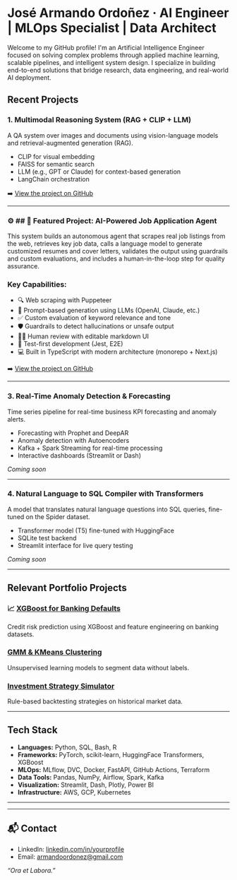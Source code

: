 # José Armando Ordoñez · AI Engineer | MLOps Specialist | Data Architect

Welcome to my GitHub profile! I'm an Artificial Intelligence Engineer focused on solving complex problems through applied machine learning, scalable pipelines, and intelligent system design. I specialize in building end-to-end solutions that bridge research, data engineering, and real-world AI deployment.


##  Recent Projects

### 1. Multimodal Reasoning System (RAG + CLIP + LLM)
A QA system over images and documents using vision-language models and retrieval-augmented generation (RAG).
- CLIP for visual embedding
- FAISS for semantic search
- LLM (e.g., GPT or Claude) for context-based generation
- LangChain orchestration


➡️ [View the project on GitHub]([https://github.com/armandoordonez/job-application-agent](https://github.com/armandoordonez/multimodal-reasoning-system))

---

### ⚙️ ## 🤖 Featured Project: AI-Powered Job Application Agent


This system builds an autonomous agent that scrapes real job listings from the web, retrieves key job data, calls a language model to generate customized resumes and cover letters, validates the output using guardrails and custom evaluations, and includes a human-in-the-loop step for quality assurance.

### Key Capabilities:
- 🔍 Web scraping with Puppeteer
- 🧠 Prompt-based generation using LLMs (OpenAI, Claude, etc.)
- ✅ Custom evaluation of keyword relevance and tone
- 🛡️ Guardrails to detect hallucinations or unsafe output
- 👨‍💻 Human review with editable markdown UI
- 🧪 Test-first development (Jest, E2E)
- 💻 Built in TypeScript with modern architecture (monorepo + Next.js)

➡️ [View the project on GitHub](https://github.com/armandoordonez/job-application-agent)


---

### 3. Real-Time Anomaly Detection & Forecasting
Time series pipeline for real-time business KPI forecasting and anomaly alerts.
- Forecasting with Prophet and DeepAR
- Anomaly detection with Autoencoders
- Kafka + Spark Streaming for real-time processing
- Interactive dashboards (Streamlit or Dash)

 _Coming soon_

---

###  4. Natural Language to SQL Compiler with Transformers
A model that translates natural language questions into SQL queries, fine-tuned on the Spider dataset.
- Transformer model (T5) fine-tuned with HuggingFace
- SQLite test backend
- Streamlit interface for live query testing

 _Coming soon_

---

## Relevant Portfolio Projects

### 📈 [XGBoost for Banking Defaults](https://github.com/armandoordonez/XGBoost_Banking_Defaults)
Credit risk prediction using XGBoost and feature engineering on banking datasets.

###  [GMM & KMeans Clustering](https://github.com/armandoordonez/Unsupervised_ML_Clustering_GMM_KMeans)
Unsupervised learning models to segment data without labels.

###  [Investment Strategy Simulator](https://github.com/armandoordonez/Estrategias_de_Inversion_Simple)
Rule-based backtesting strategies on historical market data.

---

##  Tech Stack

- **Languages:** Python, SQL, Bash, R
- **Frameworks:** PyTorch, scikit-learn, HuggingFace Transformers, XGBoost
- **MLOps:** MLflow, DVC, Docker, FastAPI, GitHub Actions, Terraform
- **Data Tools:** Pandas, NumPy, Airflow, Spark, Kafka
- **Visualization:** Streamlit, Dash, Plotly, Power BI
- **Infrastructure:** AWS, GCP, Kubernetes

---


---

## 📬 Contact

- LinkedIn: [linkedin.com/in/yourprofile]([https://linkedin.com/in/yourprofile](https://www.linkedin.com/in/armandoordonez/))
- Email: armandoordonez@gmail.com



_“Ora et Labora.”_
